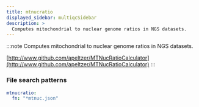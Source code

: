```yaml
---
title: mtnucratio
displayed_sidebar: multiqcSidebar
description: >
  Computes mitochondrial to nuclear genome ratios in NGS datasets.
---
```


<!--
~~~~~ DO NOT EDIT ~~~~~
This file is autogenerated from the MultiQC module python docstring.
Do not edit the markdown, it will be overwritten.

File path for the source of this content: multiqc/modules/mtnucratio/mtnucratio.py
~~~~~~~~~~~~~~~~~~~~~~~
-->

:::note
Computes mitochondrial to nuclear genome ratios in NGS datasets.

[http://www.github.com/apeltzer/MTNucRatioCalculator](http://www.github.com/apeltzer/MTNucRatioCalculator)
:::

### File search patterns

```yaml
mtnucratio:
  fn: "*mtnuc.json"
```
